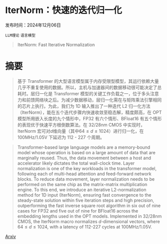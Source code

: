 # IterNorm：快速的迭代归一化

发布时间：2024年12月06日

`LLM理论` `语言模型`

> IterNorm: Fast Iterative Normalization

# 摘要

> 基于 Transformer 的大型语言模型属于内存受限型模型，其运行依赖大量几乎不重复使用的数据。所以，主机与加速器间的数据移动很可能决定了总耗时。层归一化是 Transformer 模型的关键工作负载之一，位于多头注意力和前馈网络块之后。为减少数据移动，层归一化需在与矩阵乘法引擎相同的芯片上执行。为此，我们为 1D 输入推出了一种迭代 L2 归一化方法（IterNorm），能在五个迭代步骤内快速收敛至稳态解，精度颇高，在 OPT 模型所用嵌入长度的九个情形中，FP32 有六个情形、BFloat16 有五个情形的表现优于快速平方根倒数算法。在 32/28nm CMOS 中实现时，IterNorm 宏可对$d$维向量（其中$64 \leq d \leq 1024$）进行归一化，在 100MHz/1.05V 下延迟为 112 - 227 个周期。

> Transformer-based large language models are a memory-bound model whose operation is based on a large amount of data that are marginally reused. Thus, the data movement between a host and accelerator likely dictates the total wall-clock time. Layer normalization is one of the key workloads in the transformer model, following each of multi-head attention and feed-forward network blocks. To reduce data movement, layer normalization needs to be performed on the same chip as the matrix-matrix multiplication engine. To this end, we introduce an iterative L2-normalization method for 1D input (IterNorm), ensuring fast convergence to the steady-state solution within five iteration steps and high precision, outperforming the fast inverse square root algorithm in six out of nine cases for FP32 and five out of nine for BFloat16 across the embedding lengths used in the OPT models. Implemented in 32/28nm CMOS, the IterNorm macro normalizes $d$-dimensional vectors, where $64 \leq d \leq 1024$, with a latency of 112-227 cycles at 100MHz/1.05V.

[Arxiv](https://arxiv.org/abs/2412.04778)
